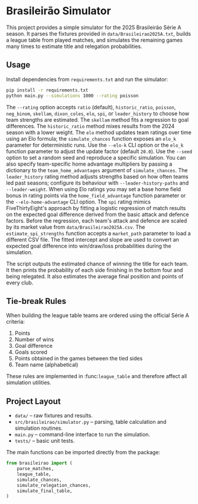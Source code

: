 # Brasileirão Simulator

This project provides a simple simulator for the 2025 Brasileirão Série A season. It parses the fixtures provided in `data/Brasileirao2025A.txt`, builds a league table from played matches, and simulates the remaining games many times to estimate title and relegation probabilities.

## Usage

Install dependencies from `requirements.txt` and run the simulator:

```bash
pip install -r requirements.txt
python main.py --simulations 1000 --rating poisson
```

The `--rating` option accepts `ratio` (default), `historic_ratio`, `poisson`,
`neg_binom`, `skellam`, `dixon_coles`, `elo`, `spi`, or `leader_history` to choose how team
strengths are estimated. The `skellam` method fits a regression to goal
differences. The `historic_ratio` method
mixes results from the 2024 season with a lower weight. The `elo` method
updates team ratings over time using an Elo formula; the `simulate_chances`
function exposes an `elo_k` parameter for deterministic runs. Use the
`--elo-k` CLI option or the `elo_k` function parameter to adjust the update
factor (default `20.0`). Use the `--seed` option to set a random seed and
reproduce a specific simulation. You can also specify team-specific home
advantage multipliers by passing a dictionary to the `team_home_advantages`
argument of `simulate_chances`. The `leader_history` rating method adjusts
strengths based on how often teams led past seasons; configure its behaviour
with `--leader-history-paths` and `--leader-weight`. When using Elo ratings you
may set a base home field bonus in rating points via the `home_field_advantage`
function parameter or the `--elo-home-advantage` CLI option.
The `spi` rating mimics FiveThirtyEight's approach by fitting a logistic
regression of match results on the expected goal difference derived from the
basic attack and defence factors. Before the regression, each team's attack and
defence are scaled by its market value from `data/Brasileirao2025A.csv`.  The
`estimate_spi_strengths` function accepts a ``market_path`` parameter to load a
different CSV file.  The fitted intercept and slope are used to convert an
expected goal difference into win/draw/loss probabilities during the
simulation.

The script outputs the estimated chance of winning the title for each team. It then prints the probability of each side finishing in the bottom four and being relegated.
It also estimates the average final position and points of every club.

## Tie-break Rules

When building the league table teams are ordered using the official Série A
criteria:

1. Points
2. Number of wins
3. Goal difference
4. Goals scored
5. Points obtained in the games between the tied sides
6. Team name (alphabetical)

These rules are implemented in :func:`league_table` and therefore affect all
simulation utilities.

## Project Layout

- `data/` – raw fixtures and results.
- `src/brasileirao/simulator.py` – parsing, table calculation and simulation routines.
- `main.py` – command-line interface to run the simulation.
- `tests/` – basic unit tests.

The main functions can be imported directly from the package:

```python
from brasileirao import (
    parse_matches,
    league_table,
    simulate_chances,
    simulate_relegation_chances,
    simulate_final_table,
)
```
